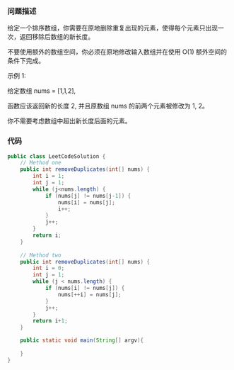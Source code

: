 ### 问题描述
给定一个排序数组，你需要在原地删除重复出现的元素，使得每个元素只出现一次，返回移除后数组的新长度。

不要使用额外的数组空间，你必须在原地修改输入数组并在使用 O(1) 额外空间的条件下完成。

示例 1:

给定数组 nums = [1,1,2], 

函数应该返回新的长度 2, 并且原数组 nums 的前两个元素被修改为 1, 2。 

你不需要考虑数组中超出新长度后面的元素。


### 代码
```java
public class LeetCodeSolution {
    // Method one
    public int removeDuplicates(int[] nums) {
        int i = 1;
        int j = 1;
        while (j<nums.length) {
            if (nums[j] != nums[j-1]) {
                nums[i] = nums[j];
                i++;
            }
            j++;
        }
        return i;
    }
    
    // Method two
    public int removeDuplicates(int[] nums) {
        int i = 0;
        int j = 1;
        while (j < nums.length) {
            if (nums[i] != nums[j]) {
                nums[++i] = nums[j];
            }
            j++;
        }
        return i+1;
    }

    public static void main(String[] argv){
        
    }
}
```

